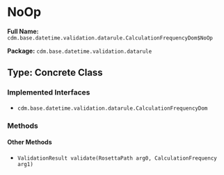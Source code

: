 # NoOp

**Full Name:** `cdm.base.datetime.validation.datarule.CalculationFrequencyDom$NoOp`

**Package:** `cdm.base.datetime.validation.datarule`

## Type: Concrete Class

### Implemented Interfaces

- `cdm.base.datetime.validation.datarule.CalculationFrequencyDom`

### Methods

#### Other Methods

- `ValidationResult validate(RosettaPath arg0, CalculationFrequency arg1)`

